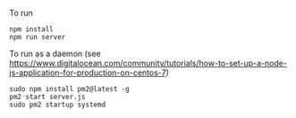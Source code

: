 To run
```
npm install
npm run server
```

To run as a daemon (see https://www.digitalocean.com/community/tutorials/how-to-set-up-a-node-js-application-for-production-on-centos-7)
```
sudo npm install pm2@latest -g
pm2 start server.js
sudo pm2 startup systemd
```